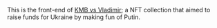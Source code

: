 This is the front-end of [KMB vs Vladimir](www.kmb.world); a NFT collection that aimed to raise funds for Ukraine by making fun of Putin.
